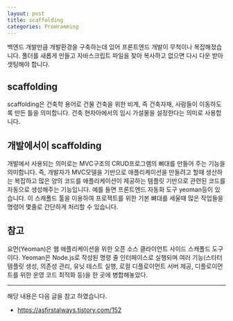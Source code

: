```yaml
---
layout: post
title: scaffolding
categories: Promramming
---
```


백엔드 개발만큼 개발환경을 구축하는데 있어 프론트엔드 개발이 무척이나 복잡해졌습니다. 폴더를 새롭게 만들고 자바스크립트 파일을 찾아 복사하고 없으면 다시 다운 받아 셋팅해야 합니다.

## scaffolding

scaffolding은 건축학 용어로 건물 건축을 위한 비계, 즉 건축자재, 사람들이 이동하도록 만든 틀을 의미합니다. 건축 현자아에서의 임시 가설물을 설정한다는 의미로 사용합니다.

## 개발에서이 scaffolding

개발에서 사용되는 의미로는 MVC구조의 CRUD프로그램의 뻐대를 만들어 주는 기능을 의미합니다. 즉, 개발자가 MVC모델을 기반으로 애플리케이션을 만들려고 할때 생산하는 복잡하고 많은 양의 코드를 애플리케이션이 제공하는 템플릿 기반으로 관련된 코드를 자동으로 생성해주는 기능입니다. 예를 들면 프론트엔드 자동화 도구 yeoman등이 있습니다. 이 스캐폴드 툴을 이용하여 프로젝트를 위한 기본 뼈대를 세울때 많은 작업들을 명령어 몇줄로 간단하게 처리할 수 있습니다.

## 참고

요먼(Yeoman)은 웹 애플리케이션을 위한 오픈 소스 클라이언트 사이드 스캐폴드 도구이다. Yeoman은 Node.js로 작성된 명령 줄 인터페이스로 실행되며 여러 기능(스타터 템플릿 생성, 의존성 관리, 유닛 테스트 실행, 로컬 디플로이먼트 서버 제공, 디플로이먼트를 위한 운영 코드 최적화 등)을 한 곳에 병합해놓았다.

---

해당 내용은 다음 글을 참고 하였습니다.

- https://asfirstalways.tistory.com/152

